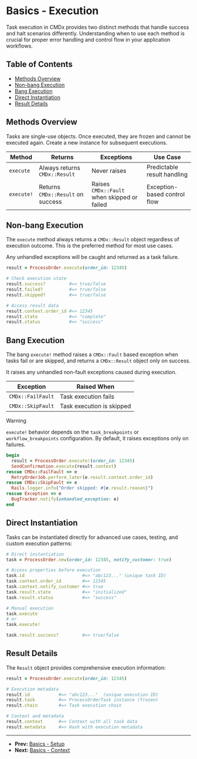 # Basics - Execution

Task execution in CMDx provides two distinct methods that handle success and halt scenarios differently. Understanding when to use each method is crucial for proper error handling and control flow in your application workflows.

## Table of Contents

- [Methods Overview](#methods-overview)
- [Non-bang Execution](#non-bang-execution)
- [Bang Execution](#bang-execution)
- [Direct Instantiation](#direct-instantiation)
- [Result Details](#result-details)

## Methods Overview

Tasks are single-use objects. Once executed, they are frozen and cannot be executed again.
Create a new instance for subsequent executions.

| Method | Returns | Exceptions | Use Case |
|--------|---------|------------|----------|
| `execute` | Always returns `CMDx::Result` | Never raises | Predictable result handling |
| `execute!` | Returns `CMDx::Result` on success | Raises `CMDx::Fault` when skipped or failed | Exception-based control flow |

## Non-bang Execution

The `execute` method always returns a `CMDx::Result` object regardless of execution outcome.
This is the preferred method for most use cases.

Any unhandled exceptions will be caught and returned as a task failure.

```ruby
result = ProcessOrder.execute(order_id: 12345)

# Check execution state
result.success?         #=> true/false
result.failed?          #=> true/false
result.skipped?         #=> true/false

# Access result data
result.context.order_id #=> 12345
result.state            #=> "complete"
result.status           #=> "success"
```

## Bang Execution

The bang `execute!` method raises a `CMDx::Fault` based exception when tasks fail or are skipped, and returns a `CMDx::Result` object only on success.

It raises any unhandled non-fault exceptions caused during execution.

| Exception | Raised When |
|-----------|-------------|
| `CMDx::FailFault` | Task execution fails |
| `CMDx::SkipFault` | Task execution is skipped |

> [!WARNING]
> `execute!` behavior depends on the `task_breakpoints` or `workflow_breakpoints` configuration.
> By default, it raises exceptions only on failures.

```ruby
begin
  result = ProcessOrder.execute!(order_id: 12345)
  SendConfirmation.execute(result.context)
rescue CMDx::FailFault => e
  RetryOrderJob.perform_later(e.result.context.order_id)
rescue CMDx::SkipFault => e
  Rails.logger.info("Order skipped: #{e.result.reason}")
rescue Exception => e
  BugTracker.notify(unhandled_exception: e)
end
```

## Direct Instantiation

Tasks can be instantiated directly for advanced use cases, testing, and custom execution patterns:

```ruby
# Direct instantiation
task = ProcessOrder.new(order_id: 12345, notify_customer: true)

# Access properties before execution
task.id                      #=> "abc123..." (unique task ID)
task.context.order_id        #=> 12345
task.context.notify_customer #=> true
task.result.state            #=> "initialized"
task.result.status           #=> "success"

# Manual execution
task.execute
# or
task.execute!

task.result.success?         #=> true/false
```

## Result Details

The `Result` object provides comprehensive execution information:

```ruby
result = ProcessOrder.execute(order_id: 12345)

# Execution metadata
result.id           #=> "abc123..."  (unique execution ID)
result.task         #=> ProcessOrderTask instance (frozen)
result.chain        #=> Task execution chain

# Context and metadata
result.context      #=> Context with all task data
result.metadata     #=> Hash with execution metadata
```

---

- **Prev:** [Basics - Setup](setup.md)
- **Next:** [Basics - Context](context.md)
